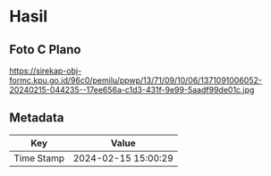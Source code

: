 # Hasil

## Foto C Plano

https://sirekap-obj-formc.kpu.go.id/96c0/pemilu/ppwp/13/71/09/10/06/1371091006052-20240215-044235--17ee656a-c1d3-431f-9e99-5aadf99de01c.jpg


## Metadata

| Key        | Value               |
| ---------- | ------------------- |
| Time Stamp | 2024-02-15 15:00:29 |



